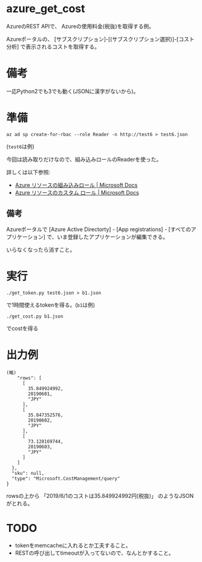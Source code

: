 # azure_get_cost

AzureのREST APIで、
Azureの使用料金(税抜)を取得する例。

Azureポータルの、
[サブスクリプション]-[(サブスクリプション選択)]-[コスト分析]
で表示されるコストを取得する。

# 備考

一応Python2でも3でも動く(JSONに漢字がないから)。


# 準備

```
az ad sp create-for-rbac --role Reader -n http://test6 > test6.json
```
(`test6`は例)


今回は読み取りだけなので、組み込みロールのReaderを使った。

詳しくは以下参照:
- [Azure リソースの組み込みロール | Microsoft Docs](https://docs.microsoft.com/ja-jp/azure/role-based-access-control/built-in-roles)
- [Azure リソースのカスタム ロール | Microsoft Docs](https://docs.microsoft.com/ja-jp/azure/role-based-access-control/custom-roles)

## 備考

Azureポータルで
[Azure Active Directorty] - [App registrations] - [すべてのアプリケーション]
で、いま登録したアプリケーションが編集できる。

いらなくなったら消すこと。



# 実行

```
./get_token.py test6.json > b1.json
```
で1時間使えるtokenを得る。(`b1`は例)

```
./get_cost.py b1.json
```
でcostを得る


# 出力例

```
(略)
    "rows": [
      [
        35.849924992,
        20190601,
        "JPY"
      ],
      [
        35.847352576,
        20190602,
        "JPY"
      ],
      [
        73.128169744,
        20190603,
        "JPY"
      ]
    ]
  },
  "sku": null,
  "type": "Microsoft.CostManagement/query"
}
```
rowsの上から
「2019/6/1のコストは35.849924992円(税抜)」
のようなJSONがとれる。


# TODO

- tokenをmemcacheに入れるとか工夫すること。
- RESTの呼び出してtimeoutが入ってないので、なんとかすること。
